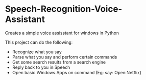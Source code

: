# Speech-Recognition-Voice-Assistant
Creates a simple voice assisstant for windows in Python

This project can do the following:
- Recognize what you say
- Parse what you say and perform certain commands
- Get some search results from a search engine
- Reply back to you in Speech
- Open basic Windows Apps  on command (Eg: say: Open Netflix)
